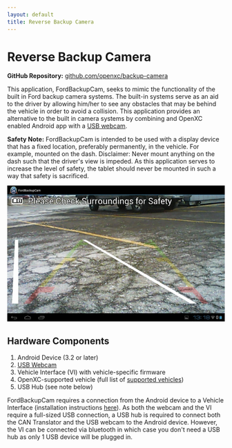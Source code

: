 ```yaml
---
layout: default
title: Reverse Backup Camera
---
```


<div class="page-header">
    <h1>Reverse Backup Camera</h1>
</div>

**GitHub Repository:** [github.com/openxc/backup-camera][github-repo]

This application, FordBackupCam, seeks to mimic the functionality of the built
in Ford backup camera systems. The built-in systems serve as an aid to the
driver by allowing him/her to see any obstacles that may be behind the vehicle
in order to avoid a collision. This application provides an alternative to the
built in camera systems by combining and OpenXC enabled Android app with a [USB
webcam][].

**Safety Note:** FordBackupCam is intended to be used with a display device that
has a fixed location, preferably permanently, in the vehicle. For example,
mounted on the dash. Disclaimer: Never mount anything on the dash such that the
driver's view is impeded. As this application serves to increase the level of
safety, the tablet should never be mounted in such a way that safety is
sacrificed.

![Backup Camera Sequence](/images/screenshots/backup_cam_sequence.gif)

<div class="page-header">
    <h2>Hardware Components</h2>
</div>

1. Android Device (3.2 or later)
1. [USB Webcam][]
1. Vehicle Interface (VI) with vehicle-specific firmware
1. OpenXC-supported vehicle (full list of [supported
   vehicles](/vehicle-interface/index.html))
1. USB Hub (see note below)

FordBackupCam requires a connection from the Android device to a Vehicle
Interface (installation instructions [here](/vehicle-interface/index.html)). As
both the webcam and the VI require a full-sized USB connection, a
USB hub is required to connect both the CAN Translator and the USB webcam to the
Android device. However, the VI can be connected via bluetooth in
which case you don't need a USB hub as only 1 USB device will be plugged in.

[USB webcam]: http://www.logitech.com/en-us/product/webcam-C110?crid=34
[github-repo]: https://github.com/openxc/backup-camera
